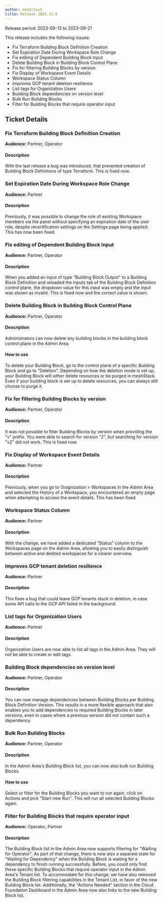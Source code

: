```yaml
---
author: meshcloud
title: Release 2023.15.0
---
```


Release period: 2023-09-13 to 2023-09-21

This release includes the following issues:
* Fix Terraform Building Block Definition Creation
* Set Expiration Date During Workspace Role Change
* Fix editing of Dependent Building Block Input
* Delete Building Block in Building Block Control Plane
* Fix for filtering Building Blocks by version
* Fix Display of Workspace Event Details
* Workspace Status Column
* Improves GCP tenant deletion resilience
* List tags for Organization Users
* Building Block dependencies on version level
* Bulk Run Building Blocks
* Filter for Building Blocks that require operator input
<!--truncate-->

## Ticket Details
### Fix Terraform Building Block Definition Creation
**Audience:** Partner, Operator<br>

#### Description
With the last release a bug was introduced, that prevented creation of Building Block Definitions of type Terraform.
This is fixed now.

### Set Expiration Date During Workspace Role Change
**Audience:** Partner<br>

#### Description
Previously, it was possible to change the role of existing Workspace members
via the panel without specifying an expiration date of the user role, despite
recertification settings on the Settings page being applied. This has now been
fixed.

### Fix editing of Dependent Building Block Input
**Audience:** Partner, Operator<br>

#### Description
When you added an input of type "Building Block Output" to a Building Block Definition and reloaded the Inputs tab
of the Building Block Definition control plane, the dropdown value for this input was empty and the input was shown
as invalid. This is fixed now and the correct value is shown.

### Delete Building Block in Building Block Control Plane
**Audience:** Partner, Operator<br>

#### Description
Administrators can now delete any building blocks in the building block control plane in the Admin Area.

#### How to use
To delete your Building Block, go to the control plane of a specific Building Block and go to "Deletion". Depending on how the deletion mode is set up, your Building Block will either delete resources or be purged in meshStack. Even if your building block is set up to delete resources, you can always still choose to purge it.

### Fix for filtering Building Blocks by version
**Audience:** Partner, Operator<br>

#### Description
It was not possible to filter Building Blocks by version when providing the "v" prefix. You were able
to search for version "2", but searching for version "v2" did not work. This is fixed now.

### Fix Display of Workspace Event Details
**Audience:** Partner<br>

#### Description
Previously, when you go to Oragnization > Workspaces in the Admin Area and selected the History of a Workspace, you encountered an empty page when attempting to access the event details. This has been fixed.

### Workspace Status Column
**Audience:** Partner<br>

#### Description
With the change, we have added a dedicated "Status" column to the Workspaces page on the Admin Area, allowing you 
to easily distinguish between active and deleted workspaces for a clearer overview.

### Improves GCP tenant deletion resilience
**Audience:** Partner<br>

#### Description
This fixes a bug that could leave GCP tenants stuck in deletion, in case some API
calls to the GCP API failed in the background.

### List tags for Organization Users
**Audience:** Partner<br>

#### Description
Organization Users are now able to list all tags in the Admin Area. They will not be able to create or edit tags.

### Building Block dependencies on version level
**Audience:** Partner, Operator<br>

#### Description
You can now manage dependencies between Building Blocks per Building Block Definition Version.
This results in a more flexible approach that also enables you to add dependencies to required
Building Blocks in later versions, even in cases where a previous version did not contain such
a dependency.

### Bulk Run Building Blocks
**Audience:** Partner, Operator<br>

#### Description
In the Admin Area's Building Block list, you can now also bulk run Building Blocks.

#### How to use
Select or filter for the Building Blocks you want to run again, click on Actions and pick "Start new Run".
This will run all selected Building Blocks again.

### Filter for Building Blocks that require operator input
**Audience:** Operator, Partner<br>

#### Description
The Building Block list in the Admin Area now supports filtering for "Waiting for Operator". As part of that 
change, there is now also a separate state for "Waiting for Dependency" when the Building Block is waiting for a 
dependency to finish running successfully. Before, you could only find these specific Building Blocks that require 
operator input in the Admin Area's Tenant list. To accommodate for this change, we have also removed the Building 
Block filtering capabilities in the Tenant List, in favor of the new Building Block list. Additionally, the 
"Actions Needed" section in the Cloud Foundation Dashboard in the Admin Area now also links to the new Building 
Block list.

